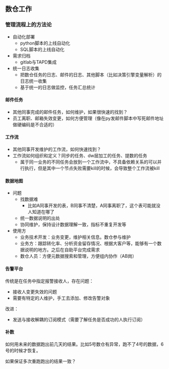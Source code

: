 ## 数仓工作

### 管理流程上的方法论
- 自动化部署
    - python脚本的上线自动化
    - SQL脚本的上线自动化
- 需求归档
    - gitlab与TAPD集成
- 统一日志收集
    - 把数仓任务的日志、邮件的日志、其他脚本（比如决策引擎变量解析）的日志统一收集
    - 基于统一的日志做监控，任务汇总统计


#### 邮件任务
- 其他同事完成的邮件任务，如何维护，如果很快速的找到？
- 员工离职、邮箱失效变更，如何方便管理（像在py发邮件脚本中写死邮件地址做硬编码是不合适的）


#### 工作流
- 其他同事开发维护的工作流，如何快速找到？
- 工作流如何组织和定义？同步的任务、dw层加工的任务、提数的任务
    - 属于同一业务的不同任务会放到一个工作流中，不具备依赖关系的可以并行执行，但是其中一个节点失败需要kill的时候，会导致整个工作流被kill
#### 数据地图
- 问题
    - 找数据难
        - 比如A同事开发的表，B同事不清楚，A同事离职了，这个表可能就没人知道在哪了
    - 统一数据说明的出处
    - 协同维护，保持设计数据理解一致，指标不重复开发等
- 使用方
    - 业务技术开发：业务变更，维护相关信息。数仓参与维护
    - 业务方：跟踪转化率、分析资金留存情况、根据大客户等，能够有一个数据说明的地方。之后在自助平台完成需求
    - 数仓人员：方便元数据搜索和管理，方便组内协作（AB岗）
    
#### 告警平台
传统是在任务中指定报警接收人，存在问题：
- 接收人变更失效的问题
- 需要有特定的人维护，手工去添加、修改告警对象

改进：
- 发送与接收解耦的订阅模式（需要了解任务是否成功的人执行订阅）


#### 补数
如何用未来的数据跑出前几天的结果。比如5号数仓有异常，跑不了4号的数据，6号的时候才恢复。

如果保证多次重跑跑出的结果一致？